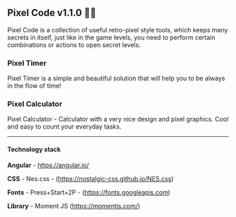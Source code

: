 ## Pixel Code v1.1.0 🧙‍♂️

Pixel Code is a collection of useful retro-pixel style tools, which keeps many secrets in itself, just like in the game levels, you need to perform certain combinations or actions to open secret levels. 



### Pixel Timer

Pixel Timer is a simple and beautiful solution that will help you to be always in the flow of time!



### Pixel Calculator

Pixel Calculator - Calculator with a very nice design and pixel graphics. Cool and easy to count your everyday tasks.

-----

#### Technology stack

**Angular** - https://angular.io/

**CSS** - Nes.css - (https://nostalgic-css.github.io/NES.css)

**Fonts** - Press+Start+2P - (https://fonts.googleapis.com)

**Library** - Moment JS (https://momentjs.com/)
